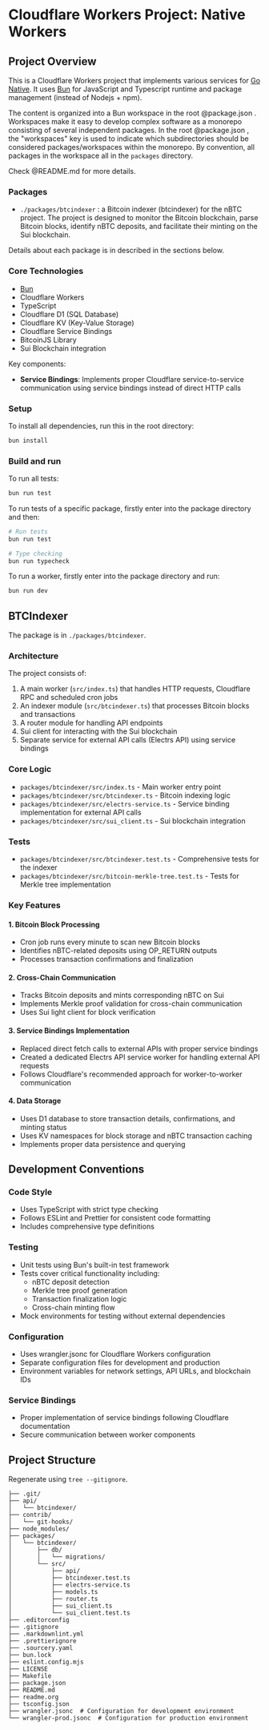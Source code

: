 # Cloudflare Workers Project: Native Workers

## Project Overview

This is a Cloudflare Workers project that implements various services for [Go Native](https://github.com/gonative-cc).
It uses [Bun](https://bun.com/) for JavaScript and Typescript runtime and package management (instead of Nodejs + npm).

The content is organized into a Bun workspace in the root @package.json .
Workspaces make it easy to develop complex software as a monorepo consisting of several independent packages.
In the root @package.json , the "workspaces" key is used to indicate which subdirectories should be considered packages/workspaces within the monorepo.
By convention, all packages in the workspace all in the `packages` directory.

Check @README.md for more details.

### Packages

- `./packages/btcindexer` : a Bitcoin indexer (btcindexer) for the nBTC project. The project is designed to monitor the Bitcoin blockchain, parse Bitcoin blocks, identify nBTC deposits, and facilitate their minting on the Sui blockchain.

Details about each package is in described in the sections below.

### Core Technologies

- [Bun](https://bun.com/)
- Cloudflare Workers
- TypeScript
- Cloudflare D1 (SQL Database)
- Cloudflare KV (Key-Value Storage)
- Cloudflare Service Bindings
- BitcoinJS Library
- Sui Blockchain integration

Key components:

- **Service Bindings**: Implements proper Cloudflare service-to-service communication using service bindings instead of direct HTTP calls

### Setup

To install all dependencies, run this in the root directory:

```bash
bun install
```

### Build and run

To run all tests:

```bash
bun run test
```

To run tests of a specific package, firstly enter into the package directory and then:

```bash
# Run tests
bun run test

# Type checking
bun run typecheck
```

To run a worker, firstly enter into the package directory and run:

```bash
bun run dev
```

## BTCIndexer

The package is in `./packages/btcindexer`.

### Architecture

The project consists of:

1. A main worker (`src/index.ts`) that handles HTTP requests, Cloudflare RPC and scheduled cron jobs
2. An indexer module (`src/btcindexer.ts`) that processes Bitcoin blocks and transactions
3. A router module for handling API endpoints
4. Sui client for interacting with the Sui blockchain
5. Separate service for external API calls (Electrs API) using service bindings

### Core Logic

- `packages/btcindexer/src/index.ts` - Main worker entry point
- `packages/btcindexer/src/btcindexer.ts` - Bitcoin indexing logic
- `packages/btcindexer/src/electrs-service.ts` - Service binding implementation for external API calls
- `packages/btcindexer/src/sui_client.ts` - Sui blockchain integration

### Tests

- `packages/btcindexer/src/btcindexer.test.ts` - Comprehensive tests for the indexer
- `packages/btcindexer/src/bitcoin-merkle-tree.test.ts` - Tests for Merkle tree implementation

### Key Features

#### 1. Bitcoin Block Processing

- Cron job runs every minute to scan new Bitcoin blocks
- Identifies nBTC-related deposits using OP_RETURN outputs
- Processes transaction confirmations and finalization

#### 2. Cross-Chain Communication

- Tracks Bitcoin deposits and mints corresponding nBTC on Sui
- Implements Merkle proof validation for cross-chain communication
- Uses Sui light client for block verification

#### 3. Service Bindings Implementation

- Replaced direct fetch calls to external APIs with proper service bindings
- Created a dedicated Electrs API service worker for handling external API requests
- Follows Cloudflare's recommended approach for worker-to-worker communication

#### 4. Data Storage

- Uses D1 database to store transaction details, confirmations, and minting status
- Uses KV namespaces for block storage and nBTC transaction caching
- Implements proper data persistence and querying

## Development Conventions

### Code Style

- Uses TypeScript with strict type checking
- Follows ESLint and Prettier for consistent code formatting
- Includes comprehensive type definitions

### Testing

- Unit tests using Bun's built-in test framework
- Tests cover critical functionality including:
  - nBTC deposit detection
  - Merkle tree proof generation
  - Transaction finalization logic
  - Cross-chain minting flow
- Mock environments for testing without external dependencies

### Configuration

- Uses wrangler.jsonc for Cloudflare Workers configuration
- Separate configuration files for development and production
- Environment variables for network settings, API URLs, and blockchain IDs

### Service Bindings

- Proper implementation of service bindings following Cloudflare documentation
- Secure communication between worker components

## Project Structure

Regenerate using `tree --gitignore`.

```text
├── .git/
├── api/
│   └── btcindexer/
├── contrib/
│   └── git-hooks/
├── node_modules/
├── packages/
│   └── btcindexer/
│       ├── db/
│       │   └── migrations/
│       └── src/
│           ├── api/
│           ├── btcindexer.test.ts
│           ├── electrs-service.ts
│           ├── models.ts
│           ├── router.ts
│           ├── sui_client.ts
│           └── sui_client.test.ts
├── .editorconfig
├── .gitignore
├── .markdownlint.yml
├── .prettierignore
├── .sourcery.yaml
├── bun.lock
├── eslint.config.mjs
├── LICENSE
├── Makefile
├── package.json
├── README.md
├── readme.org
├── tsconfig.json
├── wrangler.jsonc  # Configuration for development environment
└── wrangler-prod.jsonc  # Configuration for production environment
```
